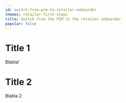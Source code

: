 ```yaml
---
id: switch-from-pim-to-retailer-onboarder
themes: retailer-first-steps
title: Switch from the PIM to the retailer onboarder
popular: false
---
```


# Title 1

Blabla!

# Title 2

Blabla 2
